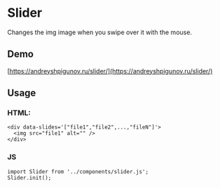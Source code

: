 # Slider

Changes the img image when you swipe over it with the mouse.

## Demo

[https://andreyshpigunov.ru/slider/](https://andreyshpigunov.ru/slider/)

## Usage

### HTML:

```
<div data-slides='["file1","file2",...,"fileN"]'>
  <img src="file1" alt="" />
</div>
```

### JS

```
import Slider from '../components/slider.js';
Slider.init();
```
